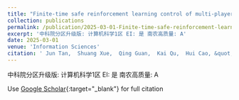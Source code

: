 ```yaml
---
title: "Finite-time safe reinforcement learning control of multi-player nonzero-sum game for quadcopter systems"
collection: publications
permalink: /publication/2025-03-01-Finite-time-safe-reinforcement-learning-control-of-multi-player-nonzero-sum-game-for-quadcopter-systems
excerpt: '中科院分区升级版: 计算机科学1区 EI: 是 南农高质量: A'
date: 2025-03-01
venue: 'Information Sciences'
citation: ' Jun Tan,  Shuang Xue,  Qing Guan,  Kai Qu,  Hui Cao, &quot;Finite-time safe reinforcement learning control of multi-player nonzero-sum game for quadcopter systems.&quot; Information Sciences, 2025.'
---
```

中科院分区升级版: 计算机科学1区 EI: 是 南农高质量: A

Use [Google Scholar](https://scholar.google.com/scholar?q=Finite+time+safe+reinforcement+learning+control+of+multi+player+nonzero+sum+game+for+quadcopter+systems){:target="_blank"} for full citation